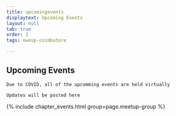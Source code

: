 ```yaml
---
title: upcomingevents
displaytext: Upcoming Events
layout: null
tab: true
order: 2
tags: owasp-coimbatore

---
```


## Upcoming Events

`Due to COVID, all of the upcomming events are held virtually`


`Updates will be posted here`

{% include chapter_events.html group=page.meetup-group %}


